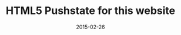 ---
title: "HTML5 Pushstate for this website"
date: "2015-02-26"
description: "Would be nice to do away with the '#,' unfortunately this might require a custom (aka node) webserver. Would be a good extension of the below idea."
---